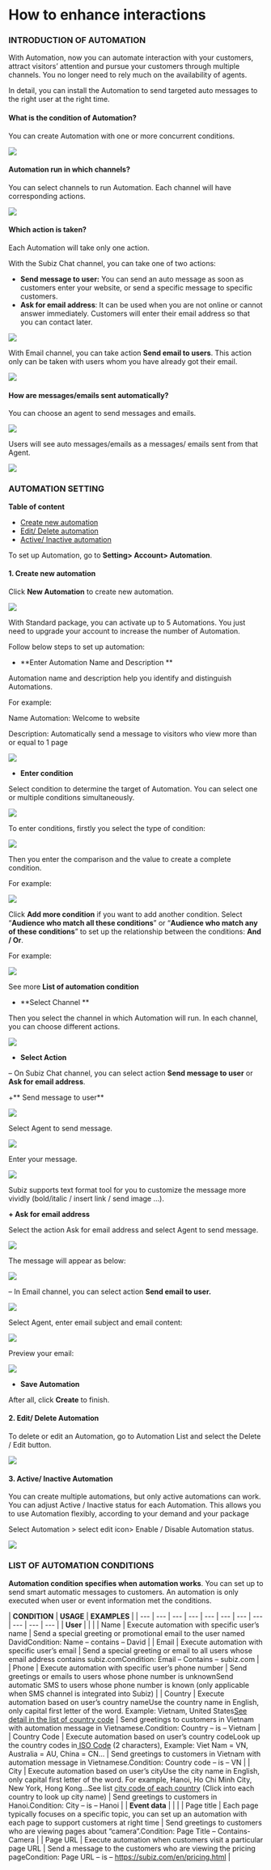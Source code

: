 # How to enhance interactions

### INTRODUCTION OF AUTOMATION

With Automation, now you can automate interaction with your customers, attract visitors’ attention and pursue your customers through multiple channels. You no longer need to rely much on the availability of agents.

In detail, you can install the Automation to send targeted auto messages to the right user at the right time.

#### What is the condition of Automation?

You can create Automation with one or more concurrent conditions.

![](https://docv4.subiz.com/wp-content/uploads/2018/03/condition-1.png)

#### Automation run in which channels?

You can select channels to run Automation. Each channel will have corresponding actions.

![](https://docv4.subiz.com/wp-content/uploads/2018/03/Ch%E1%BB%8Dn-k%C3%AAnh.png)

#### Which action is taken?

Each Automation will take only one action.

With the Subiz Chat channel, you can take one of two actions:

* **Send message to user:** You can send an auto message as soon as customers enter your website, or send a specific message to specific customers.
* **Ask for email address**: It can be used when you are not online or cannot answer immediately. Customers will enter their email address so that you can contact later.

![](https://docv4.subiz.com/wp-content/uploads/2018/03/action-Subiz-chat.png)

With Email channel, you can take action **Send email to users**. This action only can be taken with users whom you have already got their email.

![](https://docv4.subiz.com/wp-content/uploads/2018/03/H%C3%A0nh-%C4%91%E1%BB%99ng-Email.png)

#### How are messages/emails sent automatically?

You can choose an agent to send messages and emails.

![](https://docv4.subiz.com/wp-content/uploads/2018/03/agent.png)

Users will see auto messages/emails as a messages/ emails sent from that Agent.

![](https://docv4.subiz.com/wp-content/uploads/2018/03/Content.png)

### AUTOMATION SETTING

**Table of content**

* [Create new automation](https://docv4.subiz.com/automation-setting/#newautomation)
* [Edit/ Delete automation](https://docv4.subiz.com/automation-setting/#editautomation)
* [Active/ Inactive automation](https://docv4.subiz.com/automation-setting/#activeautomation)

To set up Automation, go to **Setting&gt; Account&gt; Automation**.

#### 1. Create new automation

Click **New Automation** to create new automation.

![](https://docv4.subiz.com/wp-content/uploads/2018/03/new-automation.png)

With Standard package, you can activate up to 5 Automations. You just need to upgrade your account to increase the number of Automation.

Follow below steps to set up automation:

* **Enter Automation Name and Description **

Automation name and description help you identify and distinguish Automations.

For example:

Name Automation: Welcome to website

Description: Automatically send a message to visitors who view more than or equal to 1 page

![](https://docv4.subiz.com/wp-content/uploads/2018/03/name-automation.png)

* **Enter condition**

Select condition to determine the target of Automation. You can select one or multiple conditions simultaneously.

![](https://docv4.subiz.com/wp-content/uploads/2018/03/condition-1.png)

To enter conditions, firstly you select the type of condition:

![](https://docv4.subiz.com/wp-content/uploads/2018/03/select-condition.png)

Then you enter the comparison and the value to create a complete condition.

For example:

![](https://docv4.subiz.com/wp-content/uploads/2018/03/select-condition-2.png)

Click **Add more condition** if you want to add another condition. Select “**Audience who match all these conditions**” or “**Audience who match any of these conditions**” to set up the relationship between the conditions: **And / Or**.

For example:

![](https://docv4.subiz.com/wp-content/uploads/2018/03/select-condition-3.png)

See more **List of automation condition**

* **Select Channel **

Then you select the channel in which Automation will run. In each channel, you can choose different actions.

![](https://docv4.subiz.com/wp-content/uploads/2018/03/Ch%E1%BB%8Dn-k%C3%AAnh.png)

* **Select Action**

– On Subiz Chat channel, you can select action **Send message to user** or **Ask for email address**.

+** Send message to user**

![](https://docv4.subiz.com/wp-content/uploads/2018/03/send-message.png)

Select Agent to send message.

![](https://docv4.subiz.com/wp-content/uploads/2018/03/agent.png)

Enter your message.

![](https://docv4.subiz.com/wp-content/uploads/2018/03/Message.png)

Subiz supports text format tool for you to customize the message more vividly \(bold/italic / insert link / send image …\).

**+ Ask for email address**

Select the action Ask for email address and select Agent to send message.

![](https://docv4.subiz.com/wp-content/uploads/2018/03/ask-info.png)

The message will appear as below:

![](https://docv4.subiz.com/wp-content/uploads/2018/03/form-h%E1%BB%8Fi-th%C3%B4ng-tin.png)

– In Email channel, you can select action **Send email to user.**

![](https://docv4.subiz.com/wp-content/uploads/2018/03/G%E1%BB%ADi-email.png)

Select Agent, enter email subject and email content:

![](https://docv4.subiz.com/wp-content/uploads/2018/03/Nh%E1%BA%ADp-email-1.png)

Preview your email:

![](https://docv4.subiz.com/wp-content/uploads/2018/03/Xem-tr%C6%B0%E1%BB%9Bc-email.png)

* **Save Automation**

After all, click **Create** to finish.

#### 2. Edit/ Delete Automation

To delete or edit an Automation, go to Automation List and select the Delete / Edit button.

![](https://docv4.subiz.com/wp-content/uploads/2018/03/edit-and-delete.png)

#### 3. Active/ Inactive Automation

You can create multiple automations, but only active automations can work. You can adjust Active / Inactive status for each Automation. This allows you to use Automation flexibly, according to your demand and your package

Select Automation &gt; select edit icon&gt; Enable / Disable Automation status.

![](https://docv4.subiz.com/wp-content/uploads/2018/03/status-1.png)



### LIST OF AUTOMATION CONDITIONS

**Automation condition specifies when automation works**. You can set up to send smart automatic messages to customers. An automation is only executed when user or event information met the conditions.

| **CONDITION** | **USAGE** | **EXAMPLES** |
| --- | --- | --- | --- | --- | --- | --- | --- | --- | --- | --- |
| **User** |  |  |
| Name | Execute automation with specific user’s name | Send a special greeting or promotional email to the user named DavidCondition: Name – contains – David |
| Email | Execute automation with specific user’s email | Send a special greeting or email to all users whose email address contains subiz.comCondition: Email – Contains – subiz.com |
| Phone | Execute automation with specific user’s phone number | Send greetings or emails to users whose phone number is unknownSend automatic SMS to users whose phone number is known \(only applicable when SMS channel is integrated into Subiz\) |
| Country | Execute automation based on user’s country nameUse the country name in English, only capital first letter of the word. Example: Vietnam, United States[See detail in the list of country code](https://countrycode.org/) | Send greetings to customers in Vietnam with automation message in Vietnamese.Condition: Country – is – Vietnam |
| Country Code | Execute automation based on user’s country codeLook up the country codes in[ ISO Code](https://en.wikipedia.org/wiki/ISO_3166-2) \(2 characters\), Example: Viet Nam = VN, Australia = AU, China = CN… | Send greetings to customers in Vietnam with automation message in Vietnamese.Condition: Country code – is – VN |
| City | Execute automation based on user’s cityUse the city name in English, only capital first letter of the word. For example, Hanoi, Ho Chi Minh City, New York, Hong Kong…See list [city code of each country](https://countrycode.org/) \(Click into each country to look up city name\) | Send greetings to customers in Hanoi.Condition: City – is – Hanoi |
| **Event data** |  |  |
| Page title | Each page typically focuses on a specific topic, you can set up an automation with each page to support customers at right time | Send greetings to customers who are viewing pages about “camera”.Condition: Page Title – Contains-Camera  |
| Page URL | Execute automation when customers visit a particular page URL | Send a message to the customers who are viewing the pricing pageCondition: Page URL – is – https://subiz.com/en/pricing.html |


